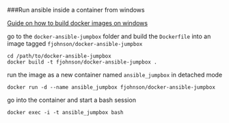 ###Run ansible inside a container from windows 

[Guide on how to build docker images on windows](https://docs.docker.com/windows/step_four/)

go to the `docker-ansible-jumpbox` folder and build the `Dockerfile` into an image tagged `fjohnson/docker-ansible-jumpbox`

```
cd /path/to/docker-ansible-jumpbox
docker build -t fjohnson/docker-ansible-jumpbox .
```

run the image as a new container named `ansible_jumpbox` in detached mode

```
docker run -d --name ansible_jumpbox fjohnson/docker-ansible-jumpbox
```

go into the container and start a bash session

```
docker exec -i -t ansible_jumpbox bash
```
